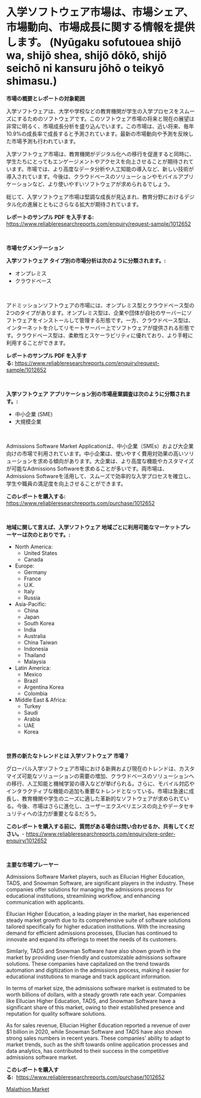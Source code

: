 <p><h1>入学ソフトウェア市場は、市場シェア、市場動向、市場成長に関する情報を提供します。 (Nyūgaku sofutouea shijō wa, shijō shea, shijō dōkō, shijō seichō ni kansuru jōhō o teikyō shimasu.)</h1></p><p><strong>市場の概要とレポートの対象範囲</strong></p>
<p><p>入学ソフトウェアは、大学や学校などの教育機関が学生の入学プロセスをスムーズにするためのソフトウェアです。このソフトウェア市場の将来と現在の展望は非常に明るく、市場成長分析を盛り込んでいます。この市場は、近い将来、毎年10.9%の成長率で成長すると予測されています。最新の市場動向や予測を反映した市場予測も行われています。</p><p>入学ソフトウェア市場は、教育機関がデジタル化への移行を促進すると同時に、学生たちにとってもエンゲージメントやアクセスを向上させることが期待されています。市場では、より高度なデータ分析や人工知能の導入など、新しい技術が導入されています。今後は、クラウドベースのソリューションやモバイルアプリケーションなど、より使いやすいソフトウェアが求められるでしょう。</p><p>総じて、入学ソフトウェア市場は堅調な成長が見込まれ、教育分野におけるデジタル化の進展とともにさらなる拡大が期待されています。</p></p>
<p><strong>レポートのサンプル PDF を入手する:</strong> <a href="https://www.reliableresearchreports.com/enquiry/request-sample/1012652">https://www.reliableresearchreports.com/enquiry/request-sample/1012652</a></p>
<p>&nbsp;</p>
<p><strong>市場セグメンテーション</strong></p>
<p><strong>入学ソフトウェア タイプ別の市場分析は次のように分類されます。:</strong></p>
<p><ul><li>オンプレミス</li><li>クラウドベース</li></ul></p>
<p>&nbsp;</p>
<p><p>アドミッションソフトウェアの市場には、オンプレミス型とクラウドベース型の2つのタイプがあります。オンプレミス型は、企業や団体が自社のサーバーにソフトウェアをインストールして管理する形態です。一方、クラウドベース型は、インターネットを介してリモートサーバー上でソフトウェアが提供される形態です。クラウドベース型は、柔軟性とスケーラビリティに優れており、より手軽に利用することができます。</p></p>
<p><strong>レポートのサンプル PDF を入手する:</strong>&nbsp;<a href="https://www.reliableresearchreports.com/enquiry/request-sample/1012652">https://www.reliableresearchreports.com/enquiry/request-sample/1012652</a></p>
<p>&nbsp;</p>
<p><strong> 入学ソフトウェア アプリケーション別の市場産業調査は次のように分類されます。:</strong></p>
<p><ul><li>中小企業 (SME)</li><li>大規模企業</li></ul></p>
<p>&nbsp;</p>
<p><p>Admissions Software Market Applicationは、中小企業（SMEs）および大企業向けの市場で利用されています。中小企業は、使いやすく費用対効果の高いソリューションを求める傾向があります。大企業は、より高度な機能やカスタマイズが可能なAdmissions Softwareを求めることが多いです。両市場は、Admissions Softwareを活用して、スムーズで効率的な入学プロセスを確立し、学生や職員の満足度を向上させることができます。</p></p>
<p><strong>このレポートを購入する:</strong>&nbsp; <a href="https://www.reliableresearchreports.com/purchase/1012652">https://www.reliableresearchreports.com/purchase/1012652</a></p>
<p>&nbsp;</p>
<p><strong>地域に関して言えば、入学ソフトウェア 地域ごとに利用可能なマーケットプレーヤーは次のとおりです。:</strong></p>
<p><ul>
    <li>
        North America:
        <ul>
            <li>United States</li>
            <li>Canada</li>
        </ul>
    </li>
    <li>
        Europe:
        <ul>
            <li>Germany</li>
            <li>France</li>
            <li>U.K.</li>
            <li>Italy</li>
            <li>Russia</li>
        </ul>
    </li>
    <li>
        Asia-Pacific:
        <ul>
            <li>China</li>
            <li>Japan</li>
            <li>South Korea</li>
            <li>India</li>
            <li>Australia</li>
            <li>China Taiwan</li>
            <li>Indonesia</li>
            <li>Thailand</li>
            <li>Malaysia</li>
        </ul>
    </li>
    <li>
        Latin America:
        <ul>
            <li>Mexico</li>
            <li>Brazil</li>
            <li>Argentina Korea</li>
            <li>Colombia</li>
        </ul>
    </li>
    <li>
        Middle East & Africa:
        <ul>
            <li>Turkey</li>
            <li>Saudi</li>
            <li>Arabia</li>
            <li>UAE</li>
            <li>Korea</li>
        </ul>
    </li>
    </ul></p>
<p>&nbsp;</p>
<p><strong>世界の新たなトレンドとは 入学ソフトウェア 市場？</strong></p>
<p><p>グローバル入学ソフトウェア市場における新興および現在のトレンドは、カスタマイズ可能なソリューションの需要の増加、クラウドベースのソリューションへの移行、人工知能と機械学習の導入などが挙げられる。さらに、モバイル対応やインタラクティブな機能の追加も重要なトレンドとなっている。市場は急速に成長し、教育機関や学生のニーズに適した革新的なソフトウェアが求められている。今後、市場はさらに進化し、ユーザーエクスペリエンスの向上やデータセキュリティへの注力が重要となるだろう。</p></p>
<p><strong>このレポートを購入する前に、質問がある場合は問い合わせるか、共有してください。</strong>- <a href="https://www.reliableresearchreports.com/enquiry/pre-order-enquiry/1012652">https://www.reliableresearchreports.com/enquiry/pre-order-enquiry/1012652</a></p>
<p>&nbsp;</p>
<p><strong>主要な市場プレーヤー</strong></p>
<p><p>Admissions Software Market players, such as Ellucian Higher Education, TADS, and Snowman Software, are significant players in the industry. These companies offer solutions for managing the admissions process for educational institutions, streamlining workflow, and enhancing communication with applicants.</p><p>Ellucian Higher Education, a leading player in the market, has experienced steady market growth due to its comprehensive suite of software solutions tailored specifically for higher education institutions. With the increasing demand for efficient admissions processes, Ellucian has continued to innovate and expand its offerings to meet the needs of its customers.</p><p>Similarly, TADS and Snowman Software have also shown growth in the market by providing user-friendly and customizable admissions software solutions. These companies have capitalized on the trend towards automation and digitization in the admissions process, making it easier for educational institutions to manage and track applicant information.</p><p>In terms of market size, the admissions software market is estimated to be worth billions of dollars, with a steady growth rate each year. Companies like Ellucian Higher Education, TADS, and Snowman Software have a significant share of this market, owing to their established presence and reputation for quality software solutions.</p><p>As for sales revenue, Ellucian Higher Education reported a revenue of over $1 billion in 2020, while Snowman Software and TADS have also shown strong sales numbers in recent years. These companies' ability to adapt to market trends, such as the shift towards online application processes and data analytics, has contributed to their success in the competitive admissions software market.</p></p>
<p><strong>このレポートを購入する:</strong>&nbsp;&nbsp;<a href="https://www.reliableresearchreports.com/purchase/1012652">https://www.reliableresearchreports.com/purchase/1012652</a></p>
<p><p><a href="https://cautious-neon-760.notion.site/Malathion-Market-Size-Growth-Outlook-from-2024-to-2031-projecting-at-Market-s-Trends-Analysis-by-A-ef30047cfd134181a2af58e4b56dbd7d">Malathion Market</a></p></p>